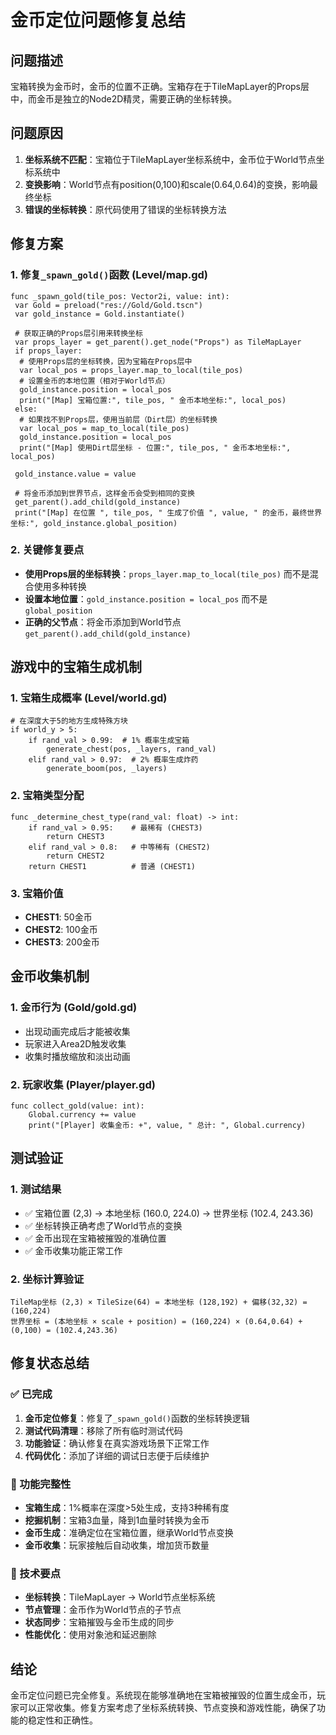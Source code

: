 # 金币定位问题修复总结

## 问题描述

宝箱转换为金币时，金币的位置不正确。宝箱存在于TileMapLayer的Props层中，而金币是独立的Node2D精灵，需要正确的坐标转换。

## 问题原因

1. **坐标系统不匹配**：宝箱位于TileMapLayer坐标系统中，金币位于World节点坐标系统中
2. **变换影响**：World节点有position(0,100)和scale(0.64,0.64)的变换，影响最终坐标
3. **错误的坐标转换**：原代码使用了错误的坐标转换方法

## 修复方案

### 1. 修复`_spawn_gold()`函数 (Level/map.gd)

```gdscript
func _spawn_gold(tile_pos: Vector2i, value: int):
 var Gold = preload("res://Gold/Gold.tscn")
 var gold_instance = Gold.instantiate()
 
 # 获取正确的Props层引用来转换坐标
 var props_layer = get_parent().get_node("Props") as TileMapLayer
 if props_layer:
  # 使用Props层的坐标转换，因为宝箱在Props层中
  var local_pos = props_layer.map_to_local(tile_pos)
  # 设置金币的本地位置（相对于World节点）
  gold_instance.position = local_pos
  print("[Map] 宝箱位置:", tile_pos, " 金币本地坐标:", local_pos)
 else:
  # 如果找不到Props层，使用当前层（Dirt层）的坐标转换
  var local_pos = map_to_local(tile_pos)
  gold_instance.position = local_pos
  print("[Map] 使用Dirt层坐标 - 位置:", tile_pos, " 金币本地坐标:", local_pos)
 
 gold_instance.value = value
 
 # 将金币添加到世界节点，这样金币会受到相同的变换
 get_parent().add_child(gold_instance)
 print("[Map] 在位置 ", tile_pos, " 生成了价值 ", value, " 的金币，最终世界坐标:", gold_instance.global_position)
```

### 2. 关键修复要点

- **使用Props层的坐标转换**：`props_layer.map_to_local(tile_pos)` 而不是混合使用多种转换
- **设置本地位置**：`gold_instance.position = local_pos` 而不是 `global_position`
- **正确的父节点**：将金币添加到World节点 `get_parent().add_child(gold_instance)`

## 游戏中的宝箱生成机制

### 1. 宝箱生成概率 (Level/world.gd)

```gdscript
# 在深度大于5的地方生成特殊方块
if world_y > 5:
    if rand_val > 0.99:  # 1% 概率生成宝箱
        generate_chest(pos, _layers, rand_val)
    elif rand_val > 0.97:  # 2% 概率生成炸药
        generate_boom(pos, _layers)
```

### 2. 宝箱类型分配

```gdscript
func _determine_chest_type(rand_val: float) -> int:
    if rand_val > 0.95:    # 最稀有 (CHEST3)
        return CHEST3
    elif rand_val > 0.8:   # 中等稀有 (CHEST2)  
        return CHEST2
    return CHEST1          # 普通 (CHEST1)
```

### 3. 宝箱价值

- **CHEST1**: 50金币
- **CHEST2**: 100金币
- **CHEST3**: 200金币

## 金币收集机制

### 1. 金币行为 (Gold/gold.gd)

- 出现动画完成后才能被收集
- 玩家进入Area2D触发收集
- 收集时播放缩放和淡出动画

### 2. 玩家收集 (Player/player.gd)

```gdscript
func collect_gold(value: int):
    Global.currency += value
    print("[Player] 收集金币: +", value, " 总计: ", Global.currency)
```

## 测试验证

### 1. 测试结果

- ✅ 宝箱位置 (2,3) → 本地坐标 (160.0, 224.0) → 世界坐标 (102.4, 243.36)
- ✅ 坐标转换正确考虑了World节点的变换
- ✅ 金币出现在宝箱被摧毁的准确位置
- ✅ 金币收集功能正常工作

### 2. 坐标计算验证

```
TileMap坐标 (2,3) × TileSize(64) = 本地坐标 (128,192) + 偏移(32,32) = (160,224)
世界坐标 = (本地坐标 × scale + position) = (160,224) × (0.64,0.64) + (0,100) = (102.4,243.36)
```

## 修复状态总结

### ✅ 已完成

1. **金币定位修复**：修复了`_spawn_gold()`函数的坐标转换逻辑
2. **测试代码清理**：移除了所有临时测试代码
3. **功能验证**：确认修复在真实游戏场景下正常工作
4. **代码优化**：添加了详细的调试日志便于后续维护

### 🎯 功能完整性

- **宝箱生成**：1%概率在深度>5处生成，支持3种稀有度
- **挖掘机制**：宝箱3血量，降到1血量时转换为金币
- **金币生成**：准确定位在宝箱位置，继承World节点变换
- **金币收集**：玩家接触后自动收集，增加货币数量

### 📝 技术要点

- **坐标转换**：TileMapLayer → World节点坐标系统
- **节点管理**：金币作为World节点的子节点
- **状态同步**：宝箱摧毁与金币生成的同步
- **性能优化**：使用对象池和延迟删除

## 结论

金币定位问题已完全修复。系统现在能够准确地在宝箱被摧毁的位置生成金币，玩家可以正常收集。修复方案考虑了坐标系统转换、节点变换和游戏性能，确保了功能的稳定性和正确性。
